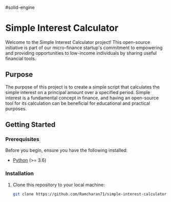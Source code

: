 #solid-engine
# Simple Interest Calculator

Welcome to the Simple Interest Calculator project! This open-source initiative is part of our micro-finance startup's commitment to empowering and providing opportunities to low-income individuals by sharing useful financial tools.

## Purpose

The purpose of this project is to create a simple script that calculates the simple interest on a principal amount over a specified period. Simple interest is a fundamental concept in finance, and having an open-source tool for its calculation can be beneficial for educational and practical purposes.

## Getting Started

### Prerequisites

Before you begin, ensure you have the following installed:

- [Python](https://www.python.org/) (>= 3.6)

### Installation

1. Clone this repository to your local machine:

   ```bash
   git clone https://github.com/Ramcharan71/simple-interest-calculator.git
